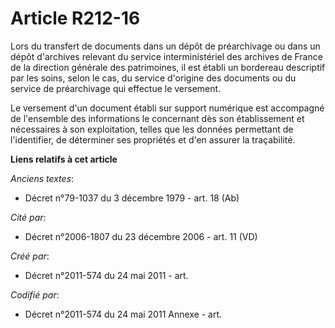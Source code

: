 # Article R212-16

Lors du transfert de documents dans un dépôt de préarchivage ou dans un dépôt d'archives relevant du service interministériel
des archives de France de la direction générale des patrimoines, il est établi un bordereau descriptif par les soins, selon
le cas, du service d'origine des documents ou du service de préarchivage qui effectue le versement.

Le versement d'un document établi sur support numérique est accompagné de l'ensemble des informations le concernant dès son
établissement et nécessaires à son exploitation, telles que les données permettant de l'identifier, de déterminer ses
propriétés et d'en assurer la traçabilité.

**Liens relatifs à cet article**

_Anciens textes_:

  - Décret n°79-1037 du 3 décembre 1979 - art. 18 (Ab)

_Cité par_:

  - Décret n°2006-1807 du 23 décembre 2006 - art. 11 (VD)

_Créé par_:

  - Décret n°2011-574 du 24 mai 2011  - art.

_Codifié par_:

  - Décret n°2011-574 du 24 mai 2011 Annexe - art.
